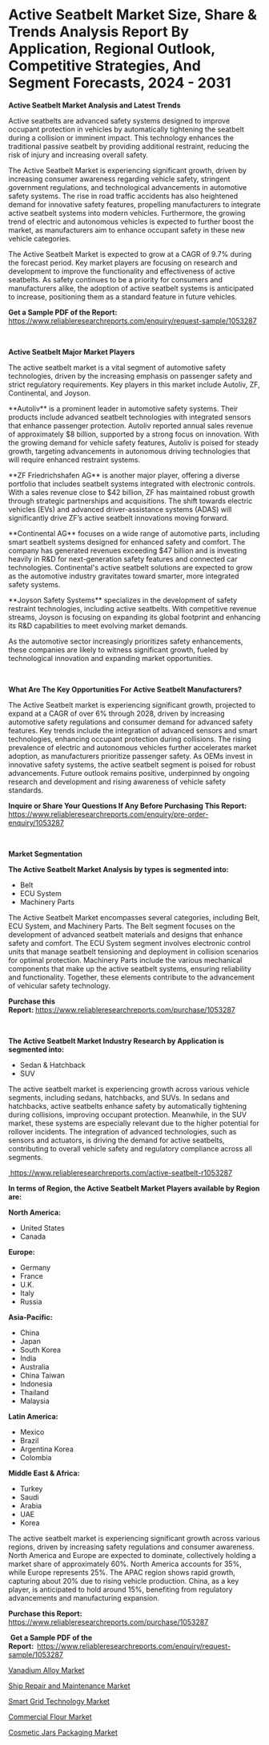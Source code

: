 <p><h1>Active Seatbelt Market Size, Share & Trends Analysis Report By Application, Regional Outlook, Competitive Strategies, And Segment Forecasts, 2024 - 2031</h1></p><p><strong>Active Seatbelt Market Analysis and Latest Trends</strong></p>
<p><p>Active seatbelts are advanced safety systems designed to improve occupant protection in vehicles by automatically tightening the seatbelt during a collision or imminent impact. This technology enhances the traditional passive seatbelt by providing additional restraint, reducing the risk of injury and increasing overall safety.</p><p>The Active Seatbelt Market is experiencing significant growth, driven by increasing consumer awareness regarding vehicle safety, stringent government regulations, and technological advancements in automotive safety systems. The rise in road traffic accidents has also heightened demand for innovative safety features, propelling manufacturers to integrate active seatbelt systems into modern vehicles. Furthermore, the growing trend of electric and autonomous vehicles is expected to further boost the market, as manufacturers aim to enhance occupant safety in these new vehicle categories.</p><p>The Active Seatbelt Market is expected to grow at a CAGR of 9.7% during the forecast period. Key market players are focusing on research and development to improve the functionality and effectiveness of active seatbelts. As safety continues to be a priority for consumers and manufacturers alike, the adoption of active seatbelt systems is anticipated to increase, positioning them as a standard feature in future vehicles.</p></p>
<p><strong>Get a Sample PDF of the Report:&nbsp;</strong> <a href="https://www.reliableresearchreports.com/enquiry/request-sample/1053287?utm_campaign=32&utm_medium=2&utm_source=Github&utm_content=ia&utm_term=17112024&utm_id=active-seatbelt">https://www.reliableresearchreports.com/enquiry/request-sample/1053287</a></p>
<p>&nbsp;</p>
<p><strong>Active Seatbelt Major Market Players</strong></p>
<p><p>The active seatbelt market is a vital segment of automotive safety technologies, driven by the increasing emphasis on passenger safety and strict regulatory requirements. Key players in this market include Autoliv, ZF, Continental, and Joyson.</p><p>**Autoliv** is a prominent leader in automotive safety systems. Their products include advanced seatbelt technologies with integrated sensors that enhance passenger protection. Autoliv reported annual sales revenue of approximately $8 billion, supported by a strong focus on innovation. With the growing demand for vehicle safety features, Autoliv is poised for steady growth, targeting advancements in autonomous driving technologies that will require enhanced restraint systems.</p><p>**ZF Friedrichshafen AG** is another major player, offering a diverse portfolio that includes seatbelt systems integrated with electronic controls. With a sales revenue close to $42 billion, ZF has maintained robust growth through strategic partnerships and acquisitions. The shift towards electric vehicles (EVs) and advanced driver-assistance systems (ADAS) will significantly drive ZF’s active seatbelt innovations moving forward.</p><p>**Continental AG** focuses on a wide range of automotive parts, including smart seatbelt systems designed for enhanced safety and comfort. The company has generated revenues exceeding $47 billion and is investing heavily in R&D for next-generation safety features and connected car technologies. Continental's active seatbelt solutions are expected to grow as the automotive industry gravitates toward smarter, more integrated safety systems.</p><p>**Joyson Safety Systems** specializes in the development of safety restraint technologies, including active seatbelts. With competitive revenue streams, Joyson is focusing on expanding its global footprint and enhancing its R&D capabilities to meet evolving market demands.</p><p>As the automotive sector increasingly prioritizes safety enhancements, these companies are likely to witness significant growth, fueled by technological innovation and expanding market opportunities.</p></p>
<p>&nbsp;</p>
<p><strong>What Are The Key Opportunities For Active Seatbelt Manufacturers?</strong></p>
<p><p>The Active Seatbelt market is experiencing significant growth, projected to expand at a CAGR of over 6% through 2028, driven by increasing automotive safety regulations and consumer demand for advanced safety features. Key trends include the integration of advanced sensors and smart technologies, enhancing occupant protection during collisions. The rising prevalence of electric and autonomous vehicles further accelerates market adoption, as manufacturers prioritize passenger safety. As OEMs invest in innovative safety systems, the active seatbelt segment is poised for robust advancements. Future outlook remains positive, underpinned by ongoing research and development and rising awareness of vehicle safety standards.</p></p>
<p><strong>Inquire or Share Your Questions If Any Before Purchasing This Report:</strong> <a href="https://www.reliableresearchreports.com/enquiry/pre-order-enquiry/1053287?utm_campaign=32&utm_medium=2&utm_source=Github&utm_content=ia&utm_term=17112024&utm_id=active-seatbelt">https://www.reliableresearchreports.com/enquiry/pre-order-enquiry/1053287</a></p>
<p>&nbsp;</p>
<p><strong>Market Segmentation</strong></p>
<p><strong>The Active Seatbelt Market Analysis by types is segmented into:</strong></p>
<p><ul><li>Belt</li><li>ECU System</li><li>Machinery Parts</li></ul></p>
<p><p>The Active Seatbelt Market encompasses several categories, including Belt, ECU System, and Machinery Parts. The Belt segment focuses on the development of advanced seatbelt materials and designs that enhance safety and comfort. The ECU System segment involves electronic control units that manage seatbelt tensioning and deployment in collision scenarios for optimal protection. Machinery Parts include the various mechanical components that make up the active seatbelt systems, ensuring reliability and functionality. Together, these elements contribute to the advancement of vehicular safety technology.</p></p>
<p><strong>Purchase this Report:&nbsp;</strong><a href="https://www.reliableresearchreports.com/purchase/1053287?utm_campaign=32&utm_medium=2&utm_source=Github&utm_content=ia&utm_term=17112024&utm_id=active-seatbelt">https://www.reliableresearchreports.com/purchase/1053287</a></p>
<p>&nbsp;</p>
<p><strong>The Active Seatbelt Market Industry Research by Application is segmented into:</strong></p>
<p><ul><li>Sedan & Hatchback</li><li>SUV</li></ul></p>
<p><p>The active seatbelt market is experiencing growth across various vehicle segments, including sedans, hatchbacks, and SUVs. In sedans and hatchbacks, active seatbelts enhance safety by automatically tightening during collisions, improving occupant protection. Meanwhile, in the SUV market, these systems are especially relevant due to the higher potential for rollover incidents. The integration of advanced technologies, such as sensors and actuators, is driving the demand for active seatbelts, contributing to overall vehicle safety and regulatory compliance across all segments.</p></p>
<p><a href="https://www.reliableresearchreports.com/active-seatbelt-r1053287?utm_campaign=32&utm_medium=2&utm_source=Github&utm_content=ia&utm_term=17112024&utm_id=active-seatbelt">&nbsp;https://www.reliableresearchreports.com/active-seatbelt-r1053287</a></p>
<p><strong>In terms of Region, the Active Seatbelt Market Players available by Region are:</strong></p>
<p>
    <p> <strong> North America: </strong>
        <ul>
            <li>United States</li>
            <li>Canada</li>
        </ul>
        </p> 
    <p> <strong> Europe: </strong>
        <ul>
            <li>Germany</li>
            <li>France</li>
            <li>U.K.</li>
            <li>Italy</li>
            <li>Russia</li>
        </ul>
        </p> 
    <p> <strong> Asia-Pacific: </strong>
        <ul>
            <li>China</li>
            <li>Japan</li>
            <li>South Korea</li>
            <li>India</li>
            <li>Australia</li>
            <li>China Taiwan</li>
            <li>Indonesia</li>
            <li>Thailand</li>
            <li>Malaysia</li>
        </ul>
        </p> 
    <p> <strong> Latin America: </strong>
        <ul>
            <li>Mexico</li>
            <li>Brazil</li>
            <li>Argentina Korea</li>
            <li>Colombia</li>
        </ul>
        </p> 
    <p> <strong> Middle East & Africa: </strong>
        <ul>
            <li>Turkey</li>
            <li>Saudi</li>
            <li>Arabia</li>
            <li>UAE</li>
            <li>Korea</li>
        </ul>
    </p>
    </p>
<p><p>The active seatbelt market is experiencing significant growth across various regions, driven by increasing safety regulations and consumer awareness. North America and Europe are expected to dominate, collectively holding a market share of approximately 60%. North America accounts for 35%, while Europe represents 25%. The APAC region shows rapid growth, capturing about 20% due to rising vehicle production. China, as a key player, is anticipated to hold around 15%, benefiting from regulatory advancements and manufacturing expansion.</p></p>
<p><strong>Purchase this Report: </strong><a href="https://www.reliableresearchreports.com/purchase/1053287?utm_campaign=32&utm_medium=2&utm_source=Github&utm_content=ia&utm_term=17112024&utm_id=active-seatbelt">https://www.reliableresearchreports.com/purchase/1053287</a></p>
<p>&nbsp;<strong>Get a Sample PDF of the Report:&nbsp;&nbsp;</strong><a href="https://www.reliableresearchreports.com/enquiry/request-sample/1053287?utm_campaign=32&utm_medium=2&utm_source=Github&utm_content=ia&utm_term=17112024&utm_id=active-seatbelt">https://www.reliableresearchreports.com/enquiry/request-sample/1053287</a></p>
<p><strong></strong></p>
<p><p><a href="https://issuu.com/reportprime-2/docs/vanadium-alloy-market-size-2030.ppt_a7a16cda72e416?utm_campaign=32&utm_medium=2&utm_source=Github&utm_content=ia&utm_term=17112024&utm_id=active-seatbelt">Vanadium Alloy Market</a></p><p><a href="https://issuu.com/reportprime-2/docs/ship-repair-and-maintenance-market-_7ed74ef29bff1e?utm_campaign=32&utm_medium=2&utm_source=Github&utm_content=ia&utm_term=17112024&utm_id=active-seatbelt">Ship Repair and Maintenance Market</a></p><p><a href="https://www.linkedin.com/pulse/smart-grid-technology-market-global-trends-forecast-2024--hnryc?utm_campaign=32&utm_medium=2&utm_source=Github&utm_content=ia&utm_term=17112024&utm_id=active-seatbelt">Smart Grid Technology Market</a></p><p><a href="https://github.com/JakirUddin651/Market-Research-Report-List-1/blob/main/commercial-flour-market.md?utm_campaign=32&utm_medium=2&utm_source=Github&utm_content=ia&utm_term=17112024&utm_id=active-seatbelt">Commercial Flour Market</a></p><p><a href="https://github.com/ashepherd82/Market-Research-Report-List-6/blob/main/cosmetic-jars-packaging-market.md?utm_campaign=32&utm_medium=2&utm_source=Github&utm_content=ia&utm_term=17112024&utm_id=active-seatbelt">Cosmetic Jars Packaging Market</a></p></p>